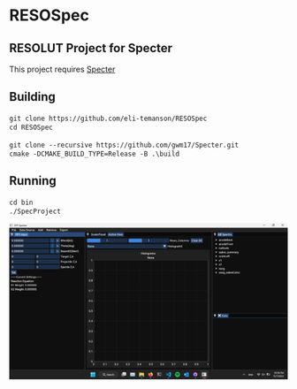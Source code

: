 # RESOSpec

## RESOLUT Project for Specter
This project requires [Specter](https://github.com/gwm17/Specter)

## Building 
```
git clone https://github.com/eli-temanson/RESOSpec
cd RESOSpec

git clone --recursive https://github.com/gwm17/Specter.git
cmake -DCMAKE_BUILD_TYPE=Release -B .\build
```

## Running
```
cd bin
./SpecProject
```

![Screenshot](SpecProject/Assets/Screenshot.png)